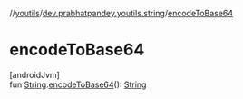 //[youtils](../../index.md)/[dev.prabhatpandey.youtils.string](index.md)/[encodeToBase64](encode-to-base64.md)

# encodeToBase64

[androidJvm]\
fun [String](https://kotlinlang.org/api/latest/jvm/stdlib/kotlin/-string/index.html).[encodeToBase64](encode-to-base64.md)(): [String](https://kotlinlang.org/api/latest/jvm/stdlib/kotlin/-string/index.html)
